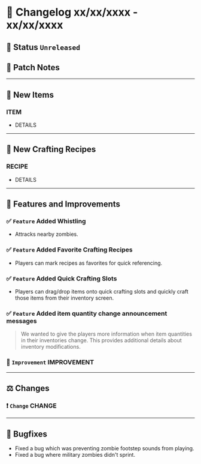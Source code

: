 # :bookmark_tabs:  Changelog xx/xx/xxxx - xx/xx/xxxx

## :red_circle: Status `Unreleased`
<!-- ## :green_circle: Status `Released` -->

## :speech_balloon: Patch Notes

________

## :gun: New Items

### ITEM
- DETAILS

________

## :thread: New Crafting Recipes

### RECIPE
- DETAILS

________

## :loudspeaker: Features and Improvements

### :white_check_mark: `Feature` Added Whistling
- Attracks nearby zombies.

### :white_check_mark: `Feature` Added Favorite Crafting Recipes
- Players can mark recipes as favorites for quick referencing.

### :white_check_mark: `Feature` Added Quick Crafting Slots
- Players can drag/drop items onto quick crafting slots and quickly craft those items from their inventory screen.

### :white_check_mark: `Feature` Added item quantity change announcement messages
> We wanted to give the players more information when item quantities in their inventories change.
> This provides additional details about inventory modifications.

### :arrow_up_small: `Improvement` IMPROVEMENT

________

## :balance_scale: Changes

### :exclamation: `Change` CHANGE

________

## :bug: Bugfixes
- Fixed a bug which was preventing zombie footstep sounds from playing.
- Fixed a bug where military zombies didn't sprint.
